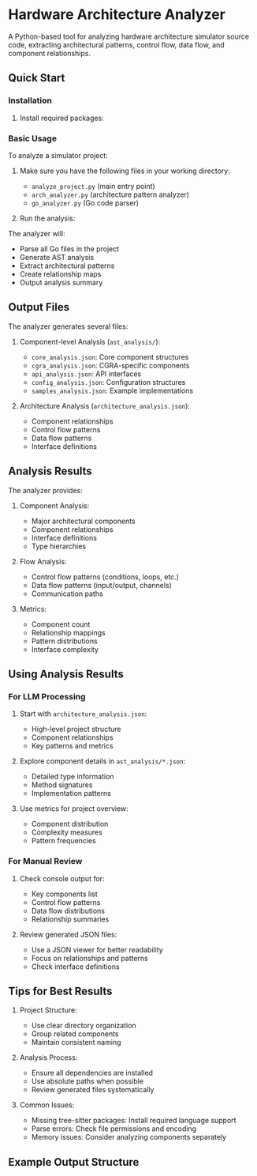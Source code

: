 # Hardware Architecture Analyzer

A Python-based tool for analyzing hardware architecture simulator source code, extracting architectural patterns, control flow, data flow, and component relationships.

## Quick Start

### Installation

1. Install required packages:


### Basic Usage

To analyze a simulator project:

1. Make sure you have the following files in your working directory:
   - `analyze_project.py` (main entry point)
   - `arch_analyzer.py` (architecture pattern analyzer)
   - `go_analyzer.py` (Go code parser)

2. Run the analysis:


The analyzer will:
- Parse all Go files in the project
- Generate AST analysis
- Extract architectural patterns
- Create relationship maps
- Output analysis summary

## Output Files

The analyzer generates several files:

1. Component-level Analysis (`ast_analysis/`):
   - `core_analysis.json`: Core component structures
   - `cgra_analysis.json`: CGRA-specific components
   - `api_analysis.json`: API interfaces
   - `config_analysis.json`: Configuration structures
   - `samples_analysis.json`: Example implementations

2. Architecture Analysis (`architecture_analysis.json`):
   - Component relationships
   - Control flow patterns
   - Data flow patterns
   - Interface definitions

## Analysis Results

The analyzer provides:

1. Component Analysis:
   - Major architectural components
   - Component relationships
   - Interface definitions
   - Type hierarchies

2. Flow Analysis:
   - Control flow patterns (conditions, loops, etc.)
   - Data flow patterns (input/output, channels)
   - Communication paths

3. Metrics:
   - Component count
   - Relationship mappings
   - Pattern distributions
   - Interface complexity

## Using Analysis Results

### For LLM Processing

1. Start with `architecture_analysis.json`:
   - High-level project structure
   - Component relationships
   - Key patterns and metrics

2. Explore component details in `ast_analysis/*.json`:
   - Detailed type information
   - Method signatures
   - Implementation patterns

3. Use metrics for project overview:
   - Component distribution
   - Complexity measures
   - Pattern frequencies

### For Manual Review

1. Check console output for:
   - Key components list
   - Control flow patterns
   - Data flow distributions
   - Relationship summaries

2. Review generated JSON files:
   - Use a JSON viewer for better readability
   - Focus on relationships and patterns
   - Check interface definitions

## Tips for Best Results

1. Project Structure:
   - Use clear directory organization
   - Group related components
   - Maintain consistent naming

2. Analysis Process:
   - Ensure all dependencies are installed
   - Use absolute paths when possible
   - Review generated files systematically

3. Common Issues:
   - Missing tree-sitter packages: Install required language support
   - Parse errors: Check file permissions and encoding
   - Memory issues: Consider analyzing components separately

## Example Output Structure

